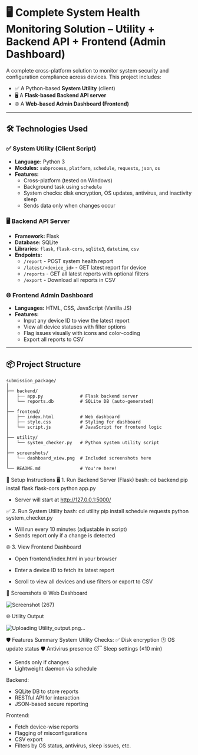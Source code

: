 # 🖥️ Complete System Health Monitoring Solution – Utility + Backend API + Frontend (Admin Dashboard)

A complete cross-platform solution to monitor system security and configuration compliance across devices. This project includes:

- ✅ A Python-based **System Utility** (client)
- 🖥️ A **Flask-based Backend API server**
- 🌐 A **Web-based Admin Dashboard (Frontend)**

---

## 🛠️ Technologies Used

### ✅ System Utility (Client Script)
- **Language:** Python 3
- **Modules:** `subprocess`, `platform`, `schedule`, `requests`, `json`, `os`
- **Features:**
  - Cross-platform (tested on Windows)
  - Background task using `schedule`
  - System checks: disk encryption, OS updates, antivirus, and inactivity sleep
  - Sends data only when changes occur

### 🖥️ Backend API Server
- **Framework:** Flask
- **Database:** SQLite
- **Libraries:** `flask`, `flask-cors`, `sqlite3`, `datetime`, `csv`
- **Endpoints:**
  - `/report` - POST system health report
  - `/latest/<device_id>` - GET latest report for device
  - `/reports` - GET all latest reports with optional filters
  - `/export` - Download all reports in CSV

### 🌐 Frontend Admin Dashboard
- **Languages:** HTML, CSS, JavaScript (Vanilla JS)
- **Features:**
  - Input any device ID to view the latest report
  - View all device statuses with filter options
  - Flag issues visually with icons and color-coding
  - Export all reports to CSV

---

## 📦 Project Structure

```plaintext
submission_package/
│
├── backend/
│   ├── app.py              # Flask backend server
│   └── reports.db          # SQLite DB (auto-generated)
│
├── frontend/
│   ├── index.html          # Web dashboard
│   ├── style.css           # Styling for dashboard
│   └── script.js           # JavaScript for frontend logic
│
├── utility/
│   └── system_checker.py   # Python system utility script
│
├── screenshots/
│   └── dashboard_view.png  # Included screenshots here
│
└── README.md               # You're here!

```

🚀 Setup Instructions
🖥️ 1. Run Backend Server (Flask)
bash:
cd backend
pip install flask flask-cors
python app.py

- Server will start at http://127.0.0.1:5000/

✅ 2. Run System Utility
bash:
cd utility
pip install schedule requests
python system_checker.py

- Will run every 10 minutes (adjustable in script)
- Sends report only if a change is detected

🌐 3. View Frontend Dashboard
- Open frontend/index.html in your browser

- Enter a device ID to fetch its latest report

- Scroll to view all devices and use filters or export to CSV

📸 Screenshots
🌐 Web Dashboard

![Screenshot (267)](https://github.com/user-attachments/assets/1c9aa7f3-84d9-475b-b72c-ea15de138394)

🌐 Utility Output 

![Uploading Utility_output.png…]()



🛡️ Features Summary
System Utility
Checks:
✅ Disk encryption
🕒 OS update status
🛡️ Antivirus presence
😴 Sleep settings (≤10 min)

- Sends only if changes
- Lightweight daemon via schedule

Backend:
- SQLite DB to store reports
- RESTful API for interaction
- JSON-based secure reporting

Frontend:
- Fetch device-wise reports
- Flagging of misconfigurations
- CSV export
- Filters by OS status, antivirus, sleep issues, etc.


